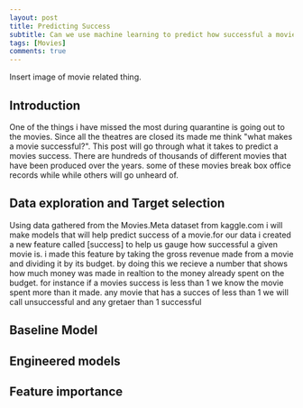 ```yaml
---
layout: post
title: Predicting Success
subtitle: Can we use machine learning to predict how successful a movie will be?
tags: [Movies]
comments: true
---
```


Insert image of movie related thing.

## Introduction

  One of the things i have missed the most during quarantine is going out to the movies. Since all the theatres are closed its made me think "what makes a movie successful?". This post will go through what it takes to predict a movies success. There are hundreds of thousands of different movies that have been produced over the years. some of these movies break box office records while while others will go unheard of. 
  
## Data exploration and Target selection
  
  Using data gathered from the Movies.Meta dataset from kaggle.com i will make models that will help predict success of a movie.for our data i created a new feature called [success] to help us gauge how successful a given movie is. i made this feature by taking the gross revenue made from a movie and dividing it by its budget. by doing this we recieve a number that shows how much money was made in realtion to the money already spent on the budget. for instance if a movies success is less than 1 we know the movie spent more than it made. any movie that has a succes of less than 1 we will call unsuccessful and any gretaer than 1 successful
  
## Baseline Model
  
## Engineered models
  
## Feature importance
